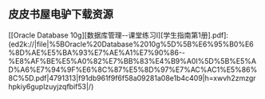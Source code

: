 ## 皮皮书屋电驴下载资源 

[Software Engineering Best Practices_ Lessons from Successful Projects in the Top Companies.pdf]: (ed2k://|file|Software%20Engineering%20Best%20Practices_%20Lessons%20from%20Successful%20Projects%20in%20the%20Top%20Companies.pdf|3690085|c3ffd99348870db8c43099fce50980f9|h=hwffmcph2d6jbh2kiqainrcx5kpgokri|/)

[LISP语言.pdf]: (ed2k://|file|LISP%E8%AF%AD%E8%A8%80.pdf|5572238|a7ef978457e03e90f0c2c169399d79c3|h=4luanb2vhgoyemw7ps6ouzwhfwohxdhh|/)

[Adaptive Signal Processing.pdf]: (ed2k://|file|Adaptive%20Signal%20Processing.pdf|5463774|ab239533273027c7e6b29908e1e2b502|h=t23t5qpcfeikxxzunvhonsf6xcjk5qvy|/)

[Principles of Data Integration.pdf]: (ed2k://|file|Principles%20of%20Data%20Integration.pdf|7964792|f8abd910a537fcb208ee2e0699f13cdc|h=wp7caezxuz7652imng2sr5dj37ywtrp7|/)

[Pro Hibernate 3.pdf]: (ed2k://|file|Pro%20Hibernate%203.pdf|3613576|ed5b8d74a10cc691ed0d5628e066eedc|h=wuscqrmfnfz2i25tepevyeboog4qr2lv|/)

[Professional Silverlight 2 for ASP.NET Developers.pdf]: (ed2k://|file|Professional%20Silverlight%202%20for%20ASP.NET%20Developers.pdf|11866225|d6105a5f4a70b7585218429684a6e163|h=hc3s3yn7zmaitrqx6lwejdifqlwqvqyl|/)

[Linux Firewalls.pdf]: (ed2k://|file|Linux%20Firewalls.pdf|6823226|82801f30f06ce07ab465b8d1e9e29320|h=jivnwllsx4hx4bnifgziqcxuppecikbx|/)

[Pro Objective-C.pdf]: (ed2k://|file|Pro%20Objective-C.pdf|10211413|c80c588e1eeebcd98eebc7c3e1c82a6b|h=uixlebrzkc2oqfoqejywpthpewvrws2m|/)

[MOS 2010 Study Guide for Microsoft Outlook.pdf]: (ed2k://|file|MOS%202010%20Study%20Guide%20for%20Microsoft%20Outlook.pdf|15564885|36ebd7755bf375141a609c384ac58fa1|h=hhunexy7svuh3kdxfhuegjhexovqxpc3|/)

[Visual Studio Tools for Office_ Using C# with Excel, Word, Outlook, and InfoPath.chm]: (ed2k://|file|Visual%20Studio%20Tools%20for%20Office_%20Using%20C%23%20with%20Excel%2C%20Word%2C%20Outlook%2C%20and%20InfoPath.chm|12314687|bc70b628801fc2f9f60d1002fdcc519c|h=cx2ovyhr57deur4q5wouzmjvofxw3a5a|/)

[Linux iptables Pocket Reference.pdf]: (ed2k://|file|Linux%20iptables%20Pocket%20Reference.pdf|1932655|377a4abd82d04d47cb63365f6e8b900d|h=2ta2bmjirf756yv73g2ajmucmwuhdxea|/)

[BlackBerry Hacks.chm]: (ed2k://|file|BlackBerry%20Hacks.chm|2798959|b4f19b9f31e9ded14530e64060e89306|h=gj3hepg2zw2thkpmt4bjpg5rvh42psg7|/)

[Troubleshooting Linux(R) Firewalls.chm]: (ed2k://|file|Troubleshooting%20Linux%28R%29%20Firewalls.chm|5936439|8d78f504371428cd0564fdc98ebf0944|h=eyzsnvdiqahkp6we632hzeel3sqwspfr|/)

[Team Collaboration_ Using Microsoft Office for More Effective Teamwork.pdf]: (ed2k://|file|Team%20Collaboration_%20Using%20Microsoft%20Office%20for%20More%20Effective%20Teamwork.pdf|8811208|19f70c8092745e9772b3ba6f13870bc4|h=gpftsmi7pkkgewfofe7h5afbgddoa3th|/)

[[Oracle Database 10g][数据库管理--课堂练习I][学生指南第1册].pdf]: (ed2k://|file|%5BOracle%20Database%2010g%5D%5B%E6%95%B0%E6%8D%AE%E5%BA%93%E7%AE%A1%E7%90%86--%E8%AF%BE%E5%A0%82%E7%BB%83%E4%B9%A0I%5D%5B%E5%AD%A6%E7%94%9F%E6%8C%87%E5%8D%97%E7%AC%AC1%E5%86%8C%5D.pdf|4791313|f91db961f9f6f58a09281a08e1b4c409|h=xwvh2zmzgrhpkiy6guplzuyjzqfbif53|/)

[Real 802.11 Security.chm]: (ed2k://|file|Real%20802.11%20Security.chm|3075934|99427a3f85b00e3fe0be869037ab8168|h=6bjjjbdkfavhnfwbgef25qtikjx62mhy|/)

[New Perspectives on Microsoft Word 2010, Brief.pdf]: (ed2k://|file|New%20Perspectives%20on%20Microsoft%20Word%202010%2C%20Brief.pdf|29135835|591f5318cea13931a903a80779b10059|h=mredp7rgalnxetnram22t2mkn66q4plu|/)

[Microsoft Office Communications Server 2007 R2 Resource Kit.pdf]: (ed2k://|file|Microsoft%20Office%20Communications%20Server%202007%20R2%20Resource%20Kit.pdf|30895719|590aade7c99d9774d0a6748a255277e2|h=sp4mzbyaxgxxzyjo2kzfbvjvyk7unk4x|/)

[Microsoft Access 2010 Inside Out.pdf]: (ed2k://|file|Microsoft%20Access%202010%20Inside%20Out.pdf|51695411|767f92f70a2aeb7d6ac8cecf3a06c2a3|h=e55gm2t4w732pr6ccexw7lxydq4ca57n|/)

[Office Home and Student 2010 All-in-One For Dummies.pdf]: (ed2k://|file|Office%20Home%20and%20Student%202010%20All-in-One%20For%20Dummies.pdf|11043626|965edd4928314836407b858ae400f1ad|h=7nybvun6pdbhuoxyrug5myfda6wraljb|/)

[Exploring Everyday Things with R and Ruby.pdf]: (ed2k://|file|Exploring%20Everyday%20Things%20with%20R%20and%20Ruby.pdf|14650670|8b9f41ff9a39678cb4c4fd1457d43413|h=n6vub6byzxz7gdf2ok7ot2nwibwinp3m|/)

[CrackBerry_ True Tales of BlackBerry Use and Abuse.pdf]: (ed2k://|file|CrackBerry_%20True%20Tales%20of%20BlackBerry%20Use%20and%20Abuse.pdf|6427102|b0f054ecf73aef84b1642df52afaee47|h=zdqmdgfhrusfdsl5xd7cwut6tt2szkkh|/)

[Programming Graphical User Interfaces in R.pdf]: (ed2k://|file|Programming%20Graphical%20User%20Interfaces%20in%20R.pdf|4213223|110fa09eb295a64b41aedbcea3a5704b|h=to6lgwgo36ihpjkcel6v3jtlepji7qqw|/)

[Getting Started with RStudio.pdf]: (ed2k://|file|Getting%20Started%20with%20RStudio.pdf|8205429|e8e3f0833d7f41ee2ee26d24a3ad9745|h=w7izfo7ghh2l2xx4375lb7tr5ofd7m2l|/)

[MCTS Self-Paced Training Kit (Exam 70-503)_ Microsoft® .NET Framework 3.5 Windows® Communication Foundation.pdf]: (ed2k://|file|MCTS%20Self-Paced%20Training%20Kit%20%28Exam%2070-503%29_%20Microsoft%C2%AE%20.NET%20Framework%203.5%20Windows%C2%AE%20Communication%20Foundation.pdf|14058336|af711c9eb8784913bd03b3b532ec8961|h=qkx373bmilh6qtornmbyljs6hda4d7hp|/)

[How to Do Everything_ Ubuntu.pdf]: (ed2k://|file|How%20to%20Do%20Everything_%20Ubuntu.pdf|16815142|dbdbec5e0c36f184f8d2fa945968bf48|h=64dsytxz73sbkt7r2rc7dikxldpe2txj|/)

[Professional SharePoint 2007 Records Management Development_ Managing Official Records with Microsoft Office SharePoint Server 2007.pdf]: (ed2k://|file|Professional%20SharePoint%202007%20Records%20Management%20Development_%20Managing%20Official%20Records%20with%20Microsoft%20Office%20SharePoint%20Server%202007.pdf|8316516|160d7e03dde3f2864b4997c1d4b42f48|h=jlnpxnojeokceea2nphojyseexqwfrse|/)

[Windows 7 Bible.pdf]: (ed2k://|file|Windows%207%20Bible.pdf|47691084|8e0d3b2e13ffc57767e005b8bf4dc62a|h=r7o3v4jhkwyqgapqcot7wdb6ofsnsctf|/)

[SQL.Server.2005.数据库基础及应用技术教程与实训.pdf]: (ed2k://|file|SQL.Server.2005.%E6%95%B0%E6%8D%AE%E5%BA%93%E5%9F%BA%E7%A1%80%E5%8F%8A%E5%BA%94%E7%94%A8%E6%8A%80%E6%9C%AF%E6%95%99%E7%A8%8B%E4%B8%8E%E5%AE%9E%E8%AE%AD.pdf|32727985|fe39e198d8bd7c3f7745158150c8cc98|h=sdpni523jfsb4rdyyvww5isz6rzpedph|/)

[Linux Timesaving Techniques For Dummies.pdf]: (ed2k://|file|Linux%20Timesaving%20Techniques%20For%20Dummies.pdf|15979902|2c31bc3a9efcf8494b41e705092b173c|h=yqrkeporfnxqmswpd44665x54hb5gzkb|/)

[Programming in Lua third edition.pdf]: (ed2k://|file|Programming%20in%20Lua%20third%20edition.pdf|2704169|eb8a4ba2ad35b5fd5723406a415c138f|h=2tluublteufydy7saggcadjdmxv4qkd7|/)

[The Rails Way.pdf]: (ed2k://|file|The%20Rails%20Way.pdf|3236250|f01f5bbb8308534a80753be61b82313f|h=vtb72xavtvgellssvsos6vvlbyqk6xye|/)

[SOA Governance.pdf]: (ed2k://|file|SOA%20Governance.pdf|1122756|4af408c53242e5481137f12c99982226|h=v4l4rhzybpl4audpyui2ku2gbv6nit5w|/)

[Pro Silverlight 5 in VB.pdf]: (ed2k://|file|Pro%20Silverlight%205%20in%20VB.pdf|27963087|c6dc4133823e36cacc310d4274524af7|h=riplg235wfqzefozceutfs4tcqhb7m43|/)

[Microsoft Visual Basic 2010 Developer’s Handbook.pdf]: (ed2k://|file|Microsoft%20Visual%20Basic%202010%20Developer%E2%80%99s%20Handbook.pdf|37322817|542dfb87d77cd17ec38fedc2fbcfc64d|h=osov2vwwgew7wdxnrsuriricriwywjy5|/)

[Beginning Visual Basic 2012.pdf]: (ed2k://|file|Beginning%20Visual%20Basic%202012.pdf|24603844|4efe884d18acb29cd38c4e66db4c9e5f|h=5tyfqvsgzig52plzzqhaq33i5ia6iw5e|/)

[Data Structures and Algorithm Analysis in Java, Third Edition.pdf]: (ed2k://|file|Data%20Structures%20and%20Algorithm%20Analysis%20in%20Java%2C%20Third%20Edition.pdf|3779730|45a82d73da089f82dc82b06a26c85963|h=v256m3b7fcniojluktwtkjbgowozq6no|/)

[Visual Basic Design Patterns_ VB 6.0 and VB.NET.chm]: (ed2k://|file|Visual%20Basic%20Design%20Patterns_%20VB%206.0%20and%20VB.NET.chm|3807453|7a8a785ae06c3aeb705da966e18eadc0|h=3f3agjpnhexdcryxldd7nynnlelyai3f|/)

[Linux Programming Unleashed.pdf]: (ed2k://|file|Linux%20Programming%20Unleashed.pdf|6598006|ce5c932ff974a0ff2effa69ba24a2e0c|h=tjnoahm2knuupwpkabsl5j5usojqckhj|/)

[Start Here! Learn Microsoft Visual Basic 2012.pdf]: (ed2k://|file|Start%20Here%21%20Learn%20Microsoft%20Visual%20Basic%202012.pdf|27665726|946891f72417987d982d9563edfa85dd|h=t3vwvahxf57hmct3ygpyzmedh66hmncf|/)

[Refactoring HTML.chm]: (ed2k://|file|Refactoring%20HTML.chm|3501951|220eaca37e5711c91928e00d5bb995c9|h=qyitti5f5rofoz4mmbw4ob4z6wvvbt5m|/)

[BackTrack 5 Cookbook.pdf]: (ed2k://|file|BackTrack%205%20Cookbook.pdf|12146004|c62c1278270f23a32e44b278922dfd54|h=xrkfu3pdpndrr5vin2mewhoo5s5gb66j|/)

[Understanding and Deploying LDAP Directory Services.pdf]: (ed2k://|file|Understanding%20and%20Deploying%20LDAP%20Directory%20Services.pdf|7228443|55dc07e23007155c602408c89fd8b167|h=ylauafwkboggjtgdydnszjozmoctgzve|/)

[Scala Design Patterns.pdf]: (ed2k://|file|Scala%20Design%20Patterns.pdf|7657030|d5cd160ed50610b08582a685b6232c52|h=5zkwz3bvmpjqqm5q5tl3omzbfbliiwx2|/)

[Java How to Program (9th Edition).pdf]: (ed2k://|file|Java%20How%20to%20Program%20%289th%20Edition%29.pdf|25259544|4ce03c570b775c56bc135a2e487222d8|h=iibjeenxvwxbthb5h4dceshbmoyrl7lj|/)

[Professional .NET 2.0 Generics.pdf]: (ed2k://|file|Professional%20.NET%202.0%20Generics.pdf|5462323|052ba8e04754da4ef44aab8d0b8756b1|h=anqghz7cybeg3f2cw7js2ufzosnbwaph|/)

[C Programming for Scientists and Engineers.pdf]: (ed2k://|file|C%20Programming%20for%20Scientists%20and%20Engineers.pdf|8994183|1a292848090b7b2cb72cc30a9b434dc2|h=neagut2vnaaci7l6s3voaytcaw7l3vbv|/)

[NettyInAction.pdf]: (ed2k://|file|NettyInAction.pdf|2364418|1299a9b53578a0d8f4881f2fc42282ed|h=ak3yvqioj7xyq23e4a7iuiygxdibaogn|/)

[Pro iOS Web Design and Development.pdf]: (ed2k://|file|Pro%20iOS%20Web%20Design%20and%20Development.pdf|11933004|f0653299348c9e749e16a1d37a410711|h=dteajzpymky5itstvtwce75n76dda42m|/)

[UML and the Unified Process.pdf]: (ed2k://|file|UML%20and%20the%20Unified%20Process.pdf|3353852|60d845c4663e5dac5e50730845a2b146|h=ackpk4gjqryq4ppa633xyu7fbwugqy56|/)

[BusinessObjects XI Release 2 For Dummies.pdf]: (ed2k://|file|BusinessObjects%20XI%20Release%202%20For%20Dummies.pdf|10042253|54b6b0d78d814a97b7ed4c3d76a1a5e4|h=ytj2k7f3qtqnvufeof4m5bneha56inzz|/)

[软件测试的艺术（原书第2版）.pdf]: (ed2k://|file|%E8%BD%AF%E4%BB%B6%E6%B5%8B%E8%AF%95%E7%9A%84%E8%89%BA%E6%9C%AF%EF%BC%88%E5%8E%9F%E4%B9%A6%E7%AC%AC2%E7%89%88%EF%BC%89.pdf|4570537|994075d86fbb22cd6a50a619d6be4e81|h=5xdqvylct7tmtbgvk2lmethz7dgsva3c|/)

[Moodle 2 Administration.pdf]: (ed2k://|file|Moodle%202%20Administration.pdf|11370582|bb5bcb2967c5c3cf9c978e1b0164e822|h=nnhovwtdjp4jxoxmnnnvrlc5k3nwtkgq|/)

[Advanced Qt Programming_ Creating Great Software with C++ and Qt 4.pdf]: (ed2k://|file|Advanced%20Qt%20Programming_%20Creating%20Great%20Software%20with%20C%2B%2B%20and%20Qt%204.pdf|6416253|a7fc31c1d4a457ea0055ce3f2bfbda2a|h=s2i3oedrmvcg45pndnqvgezir3mueij2|/)

[Programming HTML5 Applications.pdf]: (ed2k://|file|Programming%20HTML5%20Applications.pdf|1448836|4399a54747e27c382843dad6abdb6424|h=odmzugsyyhifj6j5b37yp6rgc3vo5ime|/)

[Lambda Calculus with Types (Internet ed., 2010).pdf]: (ed2k://|file|Lambda%20Calculus%20with%20Types%20%28Internet%20ed.%2C%202010%29.pdf|5727860|619ff21580dd47b4345815b8d2ab0af3|h=5jphzuqrzv2356hpxqptczdja2n3nxpp|/)

[Essential SNMP, Second Edition.chm]: (ed2k://|file|Essential%20SNMP%2C%20Second%20Edition.chm|2569779|c06f8865af2a99815d6133d06a349701|h=dwulojeinwhhz5r4rvj7z7scic7ujlma|/)

[Cacti 0.8 Network Monitoring.pdf]: (ed2k://|file|Cacti%200.8%20Network%20Monitoring.pdf|6104389|88c789b8d0cf6826cff3e0f84b6435a8|h=lvuxwhopiabxh2ek3ay4iuionp3tid3p|/)

[用SNMP管理互联网络（第三版）.pdf]: (ed2k://|file|%E7%94%A8SNMP%E7%AE%A1%E7%90%86%E4%BA%92%E8%81%94%E7%BD%91%E7%BB%9C%EF%BC%88%E7%AC%AC%E4%B8%89%E7%89%88%EF%BC%89.pdf|11297282|4aa4e0492f994fa9e3d17c2269827589|h=t7pvgbi5f3jfc6kfsichcfqbr6uuytxv|/)

[Flex Mobile in Action.pdf]: (ed2k://|file|Flex%20Mobile%20in%20Action.pdf|14893158|ee83dcb8837a9cd26400dcf663e82550|h=jhgflyi736huemybhovrnj5icn6434il|/)

[Vector Basic Training.pdf]: (ed2k://|file|Vector%20Basic%20Training.pdf|35703644|8fe77cc606f7eeca886ae24314e00b56|h=3foqo6a5tbfirqimk7vdriabxp3wplo6|/)

[Microsoft SQL Server 2008 Administration for Oracle DBAs.pdf]: (ed2k://|file|Microsoft%20SQL%20Server%202008%20Administration%20for%20Oracle%20DBAs.pdf|16271951|d9516276352f53a97eecfef514460733|h=vzl7ld5k52lkfnwre32q3oqbjpgx4lvt|/)

[Understanding IBM SOA Foundation Suite_ Learning Visually with Examples.pdf]: (ed2k://|file|Understanding%20IBM%20SOA%20Foundation%20Suite_%20Learning%20Visually%20with%20Examples.pdf|17498555|da5ed1db0a18bd8677286cfdfbab1021|h=qnereyoiu4vncxaq6imzx7sfoe5zuzrj|/)

[Pro Oracle Database 12c Administration.pdf]: (ed2k://|file|Pro%20Oracle%20Database%2012c%20Administration.pdf|8398686|a8ffd4bf18e4eabdec432db101f1cf5a|h=jotifm6kqvhc4waokfq3lieaiz2pxovg|/)

[The Little Book On CoffeeScript.pdf]: (ed2k://|file|The%20Little%20Book%20On%20CoffeeScript.pdf|5950255|fd15e93d8da6a06dddb7d72f493e05e9|h=pc5wuarip2sal3647p23zuptbb4nm7h2|/)

[Raspberry Pi Home Automation with Arduino.pdf]: (ed2k://|file|Raspberry%20Pi%20Home%20Automation%20with%20Arduino.pdf|5363386|184ccd9dbfc4e0fc0b281e2f500484ba|h=kjnihacvkzm7lxhrxawzti2fedogea6y|/)

[Data Mining_ Foundations and Intelligent Paradigms.pdf]: (ed2k://|file|Data%20Mining_%20Foundations%20and%20Intelligent%20Paradigms.pdf|7418138|520e74bb69b47728d204f446dba06cd9|h=yp62q5d2sajai7kdzn2pbizwpdwdxp2p|/)

[Beginning ASP.NET 3.5 In C# and VB.pdf]: (ed2k://|file|Beginning%20ASP.NET%203.5%20In%20C%23%20and%20VB.pdf|37316177|0d36b21c1875cd21f5205df965d19022|h=55batsyt2t4nrapb237xw5eatxesvy7s|/)

[Reflections on Management_ How to Manage Your Software Projects, Your Teams, Your Boss, and Yourself.pdf]: (ed2k://|file|Reflections%20on%20Management_%20How%20to%20Manage%20Your%20Software%20Projects%2C%20Your%20Teams%2C%20Your%20Boss%2C%20and%20Yourself.pdf|3220646|ee29bcb9f33c5ab59e3ab3dd9b29a6f9|h=gmm5edbw67g4he3jegnjid3lan5deoju|/)

[Concepts, Techniques, and Models of Computer Programming.pdf]: (ed2k://|file|Concepts%2C%20Techniques%2C%20and%20Models%20of%20Computer%20Programming.pdf|12859142|c169ccfe298e9317f6d2a431af8a5396|h=4xrvtukoojwaebjeslkupbr5tczbeuf3|/)

[Ubuntu Server Administration.pdf]: (ed2k://|file|Ubuntu%20Server%20Administration.pdf|14292003|65ff8030570a7d8382ddc372015f242a|h=pmuzn6tabi42nxutzfkpiqz47fetqybp|/)

[Introducing Character Animation with Blender, 2nd Edition.pdf]: (ed2k://|file|Introducing%20Character%20Animation%20with%20Blender%2C%202nd%20Edition.pdf|40855494|943d7e6c2ed87a15ad377dd70393d9bc|h=aqgvnevdtxq22u6d5dlltwvul5eupujv|/)

[Oracle 9i & 10g编程艺术：深入数据库体系结构.pdf]: (ed2k://|file|Oracle%209i%20%26%2010g%E7%BC%96%E7%A8%8B%E8%89%BA%E6%9C%AF%EF%BC%9A%E6%B7%B1%E5%85%A5%E6%95%B0%E6%8D%AE%E5%BA%93%E4%BD%93%E7%B3%BB%E7%BB%93%E6%9E%84.pdf|4488277|3a1640f0cddcf8b85aeb1cca71810931|h=h73gpfm36dawrtgk2dvxbn7wzvkub2yq|/)

[ACM图灵奖.pdf]: (ed2k://|file|ACM%E5%9B%BE%E7%81%B5%E5%A5%96.pdf|32926473|6c2303cb18b6a815e0d06e13f783686d|h=uvdzcrpfzrge43irkkcrdxpfxe3nnajt|/)

[《TCP_IP详解》卷一.pdf]: (ed2k://|file|%E3%80%8ATCP_IP%E8%AF%A6%E8%A7%A3%E3%80%8B%E5%8D%B7%E4%B8%80.pdf|433184|255e3c1b84d112ff5eccb0ec14d4f76a|h=2x46gdjllsd5rgsu3olp3qbctkgx5uzf|/)

[MySQL High Availability (2nd Edition).pdf]: (ed2k://|file|MySQL%20High%20Availability%20%282nd%20Edition%29.pdf|17338619|107ce745a2657f4b2ea35bd7627b1149|h=iasbhrpzecua2yuqgd7zpmvqwcbruwdr|/)

[Microsoft SharePoint 2010 Enterprise Applications on Windows Phone 7.pdf]: (ed2k://|file|Microsoft%20SharePoint%202010%20Enterprise%20Applications%20on%20Windows%20Phone%207.pdf|7258479|6bc34d7ac90f9e4a32574f2924d93c87|h=uvgh5eqtcfhreiphr3bdjipguiuzi2ph|/)

[Behind Closed Doors.pdf]: (ed2k://|file|Behind%20Closed%20Doors.pdf|1726678|7173228154aeac13e2a460ea1dac8e8a|h=es6srkjjd7olpbprauwfk6lyjd2t4gdn|/)

[Secrets of the Oracle Database.pdf]: (ed2k://|file|Secrets%20of%20the%20Oracle%20Database.pdf|15964685|42aa1f25e5055b01cfeb6dbadee9b50d|h=qpbxqfbnkztajeu2xbur4baekl6xbyoy|/)

[Apple Pro Training Series_ OS X Lion Server Essentials_ Using and Supporting OS X Lion Server.pdf]: (ed2k://|file|Apple%20Pro%20Training%20Series_%20OS%20X%20Lion%20Server%20Essentials_%20Using%20and%20Supporting%20OS%20X%20Lion%20Server.pdf|21110475|ccb4a473c19f7513577807c2344c0554|h=b35mp2ri5ec3jyktpjr3aor7t2jld7j2|/)


